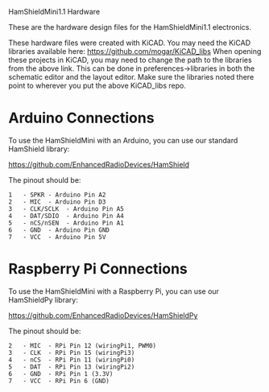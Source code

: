 
HamShieldMini1.1 Hardware


These are the hardware design files for the HamShieldMini1.1 electronics.

These hardware files were created with KiCAD. 
You may need the KiCAD libraries available here: https://github.com/mogar/KiCAD_libs
When opening these projects in KiCAD, you may need to change the path to the libraries from the above link.
This can be done in preferences->libraries in both the schematic editor and the layout editor.
Make sure the libraries noted there point to wherever you put the above KiCAD_libs repo.

# Arduino Connections

To use the HamShieldMini with an Arduino, you can use our standard HamShield library: 

https://github.com/EnhancedRadioDevices/HamShield

The pinout should be:

    1	- SPKR - Arduino Pin A2
    2	- MIC  - Arduino Pin D3
    3	- CLK/SCLK  - Arduino Pin A5
    4	- DAT/SDIO  - Arduino Pin A4
    5	- nCS/nSEN  - Arduino Pin A1
    6	- GND  - Arduino Pin GND
    7	- VCC  - Arduino Pin 5V

# Raspberry Pi Connections

To use the HamShieldMini with a Raspberry Pi, you can use our HamShieldPy library: 

https://github.com/EnhancedRadioDevices/HamShieldPy

The pinout should be:

    2	- MIC  - RPi Pin 12 (wiringPi1, PWM0)
    3	- CLK  - RPi Pin 15 (wiringPi3)
    4	- nCS  - RPi Pin 11 (wiringPi0)
    5	- DAT  - RPi Pin 13 (wiringPi2)
    6	- GND  - RPi Pin 1 (3.3V)
    7	- VCC  - RPi Pin 6 (GND)
